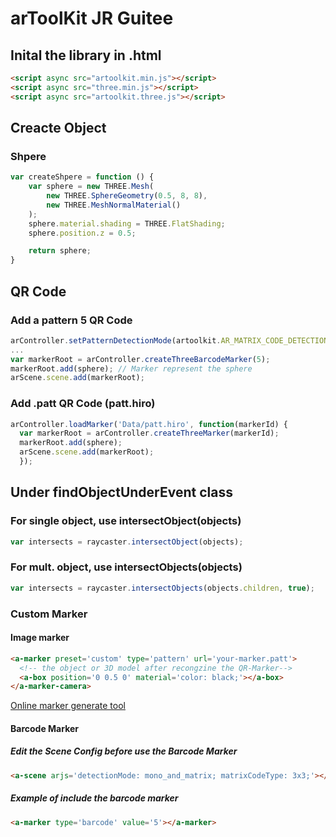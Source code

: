 # arToolKit JR Guitee
## Inital the library in .html
```html
<script async src="artoolkit.min.js"></script>
<script async src="three.min.js"></script>
<script async src="artoolkit.three.js"></script>
```

## Creacte Object
### Shpere
```javascript
var createShpere = function () {
	var sphere = new THREE.Mesh(
		new THREE.SphereGeometry(0.5, 8, 8),
		new THREE.MeshNormalMaterial()
	);
	sphere.material.shading = THREE.FlatShading;
	sphere.position.z = 0.5;

	return sphere;
}
```
## QR Code
### Add a pattern 5 QR Code
```javascript
arController.setPatternDetectionMode(artoolkit.AR_MATRIX_CODE_DETECTION);
...
var markerRoot = arController.createThreeBarcodeMarker(5);
markerRoot.add(sphere); // Marker represent the sphere
arScene.scene.add(markerRoot);
```
### Add .patt QR Code (patt.hiro)
```javascript
arController.loadMarker('Data/patt.hiro', function(markerId) {
  var markerRoot = arController.createThreeMarker(markerId);
  markerRoot.add(sphere);
  arScene.scene.add(markerRoot);
  });
```

## Under findObjectUnderEvent class
### For single object, use intersectObject(objects)
```javascript
var intersects = raycaster.intersectObject(objects);
```
### For mult. object, use intersectObjects(objects)
```javascript
var intersects = raycaster.intersectObjects(objects.children, true);
```

### Custom Marker
#### Image marker
```html
<a-marker preset='custom' type='pattern' url='your-marker.patt'>
  <!-- the object or 3D model after recongzine the QR-Marker-->
  <a-box position='0 0.5 0' material='color: black;'></a-box>
</a-marker-camera>
```
[Online marker generate tool](https://jeromeetienne.github.io/AR.js/three.js/examples/marker-training/examples/generator.html)

#### Barcode Marker
##### Edit the Scene Config before use the Barcode Marker
```html
<a-scene arjs='detectionMode: mono_and_matrix; matrixCodeType: 3x3;'></a-scene>
```
##### Example of include the barcode marker
```html
<a-marker type='barcode' value='5'></a-marker>
```
